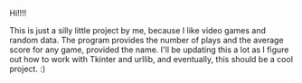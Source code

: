 Hi!!!!

This is just a silly little project by me, because I like video games and random data. The program provides the number of plays and the average score for any game, provided the name. I'll be updating this a lot as I figure out how to work with Tkinter and urllib, and eventually, this should be a cool project. :)

